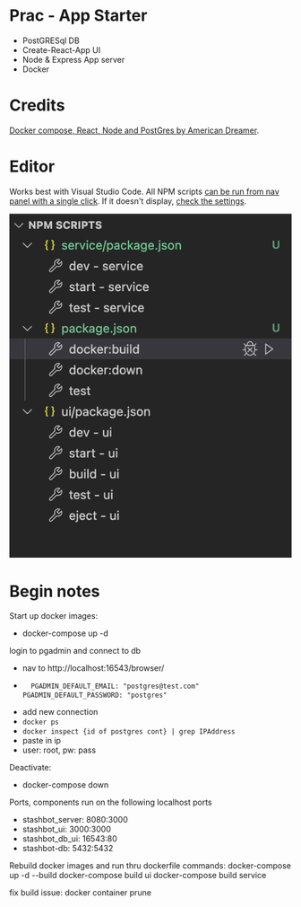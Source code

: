 # Prac - App Starter

* PostGRESql DB
* Create-React-App UI
* Node & Express App server
* Docker

# Credits

[Docker compose, React, Node and PostGres by American Dreamer](https://hardcoded.medium.com/docker-compose-with-react-node-and-postgresql-a-multi-container-application-with-docker-a11197802e33).

# Editor

Works best with Visual Studio Code. All NPM scripts [can be run from nav panel with a single click](https://www.youtube.com/watch?v=Sf1EP5n8RoQ). If it doesn't display, [check the settings](http://www.matthiassommer.it/programming/testing/run-npm-scripts-in-visual-studio-code-with-a-click-of-a-button/). 

![npm-scripts-view](doc/npm-scripts.png)

# Begin notes
Start up docker images:
- docker-compose up -d

login to pgadmin and connect to db
- nav to http://localhost:16543/browser/
-       PGADMIN_DEFAULT_EMAIL: "postgres@test.com"
      PGADMIN_DEFAULT_PASSWORD: "postgres"
- add new connection
- `docker ps`
- `docker inspect {id of postgres cont} | grep IPAddress
`
- paste in ip
- user: root, pw: pass



Deactivate:
- docker-compose down

Ports, components run on the following localhost ports
- stashbot_server: 8080:3000
- stashbot_ui: 3000:3000
- stashbot_db_ui: 16543:80
- stashbot-db: 5432:5432

Rebuild docker images and run thru dockerfile commands:
docker-compose up -d --build
docker-compose build ui
docker-compose build service

fix build issue:
docker container prune

